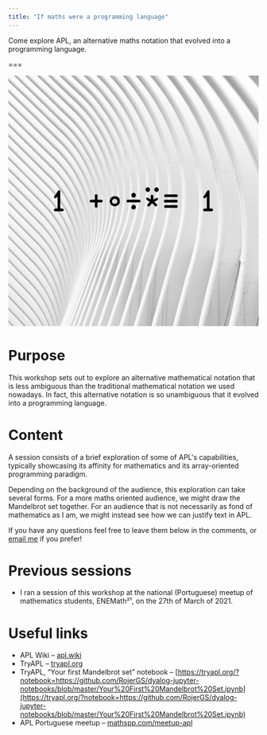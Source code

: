 ```yaml
---
title: "If maths were a programming language"
---
```


Come explore APL, an alternative maths notation that evolved into a programming language.

===

![](thumbnail.png "An APL expression to compute the golden ratio")


# Purpose

This workshop sets out to explore an alternative mathematical notation that is less
ambiguous than the traditional mathematical notation we used nowadays.
In fact, this alternative notation is so unambiguous that it evolved into a programming language.


# Content

A session consists of a brief exploration of some of APL's capabilities,
typically showcasing its affinity for mathematics and its array-oriented programming paradigm.

Depending on the background of the audience, this exploration can take several forms.
For a more maths oriented audience, we might draw the Mandelbrot set together.
For an audience that is not necessarily as fond of mathematics as I am,
we might instead see how we can justify text in APL.

If you have any questions feel free to leave them below in the comments,
or [email me][mailme] if you prefer!


# Previous sessions

 - I ran a session of this workshop at the national (Portuguese) meetup of mathematics students,
ENEMath²¹, on the 27th of March of 2021.


# Useful links

 - APL Wiki – [apl.wiki](https://apl.wiki)
 - TryAPL –  [tryapl.org](https://tryapl.org)
 - TryAPL, “Your first Mandelbrot set” notebook – [https://tryapl.org/?notebook=https://github.com/RojerGS/dyalog-jupyter-notebooks/blob/master/Your%20First%20Mandelbrot%20Set.ipynb](https://tryapl.org/?notebook=https://github.com/RojerGS/dyalog-jupyter-notebooks/blob/master/Your%20First%20Mandelbrot%20Set.ipynb)
 - APL Portuguese meetup – [mathspp.com/meetup-apl](https://mathspp.com/meetup-apl)

[mailme]: mailto:rodrigo@mathspp.com
